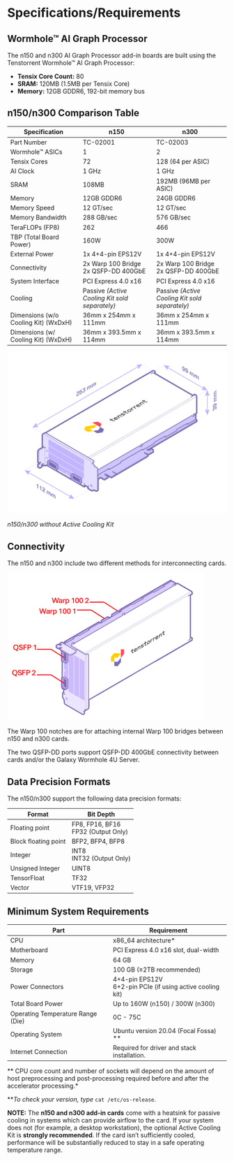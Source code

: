 # Specifications/Requirements

## Wormhole™ AI Graph Processor

The n150 and n300 AI Graph Processor add-in boards are built using the Tenstorrent Wormhole™ AI Graph Processor:

- **Tensix Core Count:** 80
- **SRAM:** 120MB (1.5MB per Tensix Core)
- **Memory:** 12GB GDDR6, 192-bit memory bus

## n150/n300 Comparison Table

| Specification                        | n150                                           | n300                                           |
| ------------------------------------ | ---------------------------------------------- | ---------------------------------------------- |
| Part Number                          | TC-02001                                       | TC-02003                                       |
| Wormhole™ ASICs                      | 1                                              | 2                                              |
| Tensix Cores                         | 72                                             | 128 (64 per ASIC)                              |
| AI Clock                             | 1 GHz                                          | 1 GHz                                          |
| SRAM                                 | 108MB                                          | 192MB (96MB per ASIC)                          |
| Memory                               | 12GB GDDR6                                     | 24GB GDDR6                                     |
| Memory Speed                         | 12 GT/sec                                      | 12 GT/sec                                      |
| Memory Bandwidth                     | 288 GB/sec                                     | 576 GB/sec                                     |
| TeraFLOPs (FP8)                      | 262                                            | 466                                            |
| TBP (Total Board Power)              | 160W                                           | 300W                                           |
| External Power                       | 1x 4+4-pin EPS12V                              | 1x 4+4-pin EPS12V                              |
| Connectivity                         | 2x Warp 100 Bridge<br />2x QSFP-DD 400GbE      | 2x Warp 100 Bridge<br />2x QSFP-DD 400GbE      |
| System Interface                     | PCI Express 4.0 x16                            | PCI Express 4.0 x16                            |
| Cooling                              | Passive *(Active Cooling Kit sold separately)* | Passive *(Active Cooling Kit sold separately)* |
| Dimensions (w/o Cooling Kit) (WxDxH) | 36mm x 254mm x 111mm                           | 36mm x 254mm x 111mm                           |
| Dimensions (w/ Cooling Kit) (WxDxH)  | 36mm x 393.5mm x 114mm                         | 36mm x 393.5mm x 114mm                         |

![](./images/wh_dimensions.png)

*n150/n300 without Active Cooling Kit*

## Connectivity

The n150 and n300 include two different methods for interconnecting cards.

<img src="./images/wh_portspec.png" style="zoom:50%;" />

The Warp 100 notches are for attaching internal Warp 100 bridges between n150 and n300 cards.

The two QSFP-DD ports support QSFP-DD 400GbE connectivity between cards and/or the Galaxy Wormhole 4U Server.

## Data Precision Formats

The n150/n300 support the following data precision formats:

| Format               | Bit Depth                               |
| -------------------- | --------------------------------------- |
| Floating point       | FP8, FP16, BF16<br />FP32 (Output Only) |
| Block floating point | BFP2, BFP4, BFP8                        |
| Integer              | INT8<br />INT32 (Output Only)           |
| Unsigned Integer     | UINT8                                   |
| TensorFloat          | TF32                                    |
| Vector               | VTF19, VFP32                            |

## Minimum System Requirements

| Part                              | Requirement                                                  |
| --------------------------------- | ------------------------------------------------------------ |
| CPU                               | x86_64 architecture*                                         |
| Motherboard                       | PCI Express 4.0 x16 slot, dual-width                         |
| Memory                            | 64 GB                                                        |
| Storage                           | 100 GB (≥2TB recommended)                                    |
| Power Connectors                  | 4+4-pin EPS12V<br />6+2-pin PCIe (if using active cooling kit) |
| Total Board Power                 | Up to 160W (n150) / 300W (n300)                              |
| Operating Temperature Range (Die) | 0C - 75C                                                     |
| Operating System                  | Ubuntu version 20.04 (Focal Fossa) **                        |
| Internet Connection               | Required for driver and stack installation.                  |

** CPU core count and number of sockets will depend on the amount of host preprocessing and post-processing required before and after the accelerator processing.*

***To check your version, type* `cat /etc/os-release`.

**NOTE:** The **n150 and n300 add-in cards** come with a heatsink for passive cooling in systems which can provide airflow to the card. If your system does not (for example, a desktop workstation), the optional Active Cooling Kit is **strongly recommended**. If the card isn’t sufficiently cooled, performance will be  substantially reduced to stay in a safe operating temperature range.
